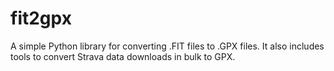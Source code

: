 # fit2gpx
A simple Python library for converting .FIT files to .GPX files. It also includes tools to convert Strava data downloads in bulk to GPX.
